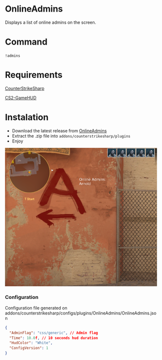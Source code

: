 # OnlineAdmins


Displays a list of online admins on the screen.

# Command
`!admins`

# Requirements
[CounterStrikeSharp](https://github.com/roflmuffin/CounterStrikeSharp)

[CS2-GameHUD](https://github.com/darkerz7/CS2-GameHUD/tree/main)


# Instalation
- Download the latest release from [OnlineAdmins](https://github.com/M1Kac/OnlineAdmins/releases)
- Extract the .zip file into `addons/counterstrikesharp/plugins`
- Enjoy

![image info](./admins.png)

### Configuration

Configuration file generated on addons/counterstrikesharp/configs/plugins/OnlineAdmins/OnlineAdmins.json
```json
{
  "AdminFlag": "css/generic", // Admin flag
  "Time": 10.0f, // 10 seconds hud duration
  "HudColor": "White",
  "ConfigVersion": 1
}
```
